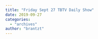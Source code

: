 ```yaml
---
title: "Friday Sept 27 TBTV Daily Show"
date: 2019-09-27
categories: 
  - "archives"
author: "brantzt"
---
```



